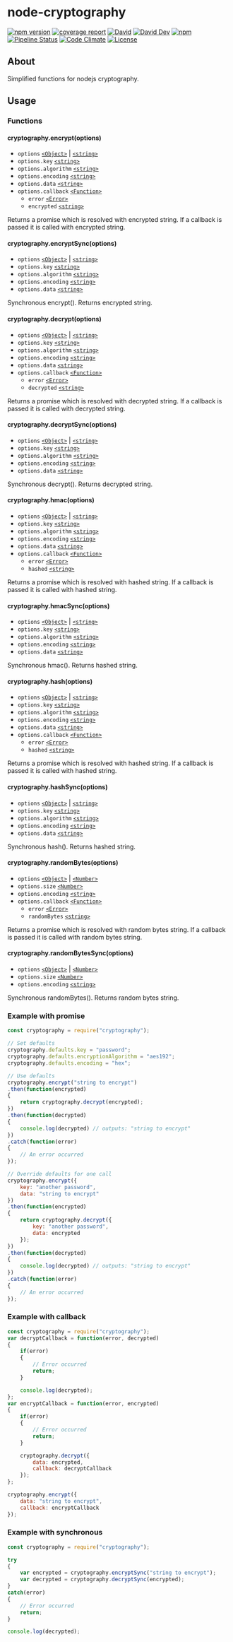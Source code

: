 # node-cryptography
[![npm version](https://badge.fury.io/js/cryptography.svg)](https://badge.fury.io/js/cryptography)
[![coverage report](https://gitlab.com/elmacko-open-source/node-cryptography/badges/master/coverage.svg)](https://gitlab.com/elmacko-open-source/node-cryptography/commits/master)
[![David](https://img.shields.io/david/jnssnmrcs/node-cryptography.svg)](https://gitlab.com/elmacko-open-source/node-cryptography)
[![David Dev](https://img.shields.io/david/dev/jnssnmrcs/node-cryptography.svg)](https://gitlab.com/elmacko-open-source/node-cryptography)
[![npm](https://img.shields.io/npm/dt/cryptography.svg)](https://www.npmjs.com/package/cryptography)
[![Pipeline Status](https://gitlab.com/elmacko-open-source/node-cryptography/badges/master/build.svg)](https://gitlab.com/elmacko-open-source/node-cryptography/pipelines)
[![Code Climate](https://img.shields.io/codeclimate/maintainability/jnssnmrcs/node-cryptography.svg)](https://codeclimate.com/github/jnssnmrcs/node-cryptography)
[![License](https://img.shields.io/npm/l/cryptography.svg)](https://gitlab.com/elmacko-open-source/node-cryptography/blob/master/LICENSE)

## About
Simplified functions for nodejs cryptography.

## Usage

### Functions

#### cryptography.encrypt(options)
 * `options` [`<Object>`](https://developer.mozilla.org/en-US/docs/Web/JavaScript/Reference/Global_Objects/Object) | [`<string>`](https://developer.mozilla.org/en-US/docs/Web/JavaScript/Data_structures#String_type)
 * `options.key` [`<string>`](https://developer.mozilla.org/en-US/docs/Web/JavaScript/Data_structures#String_type)
 * `options.algorithm` [`<string>`](https://developer.mozilla.org/en-US/docs/Web/JavaScript/Data_structures#String_type)
 * `options.encoding` [`<string>`](https://developer.mozilla.org/en-US/docs/Web/JavaScript/Data_structures#String_type)
 * `options.data` [`<string>`](https://developer.mozilla.org/en-US/docs/Web/JavaScript/Data_structures#String_type)
 * `options.callback` [`<Function>`](https://developer.mozilla.org/en-US/docs/Web/JavaScript/Reference/Global_Objects/Function)
    * `error` [`<Error>`](https://developer.mozilla.org/en-US/docs/Web/JavaScript/Reference/Global_Objects/Error)
    * `encrypted` [`<string>`](https://developer.mozilla.org/en-US/docs/Web/JavaScript/Data_structures#String_type)

Returns a promise which is resolved with encrypted string. If a callback is passed it is called with encrypted string.

#### cryptography.encryptSync(options)
 * `options` [`<Object>`](https://developer.mozilla.org/en-US/docs/Web/JavaScript/Reference/Global_Objects/Object) | [`<string>`](https://developer.mozilla.org/en-US/docs/Web/JavaScript/Data_structures#String_type)
 * `options.key` [`<string>`](https://developer.mozilla.org/en-US/docs/Web/JavaScript/Data_structures#String_type)
 * `options.algorithm` [`<string>`](https://developer.mozilla.org/en-US/docs/Web/JavaScript/Data_structures#String_type)
 * `options.encoding` [`<string>`](https://developer.mozilla.org/en-US/docs/Web/JavaScript/Data_structures#String_type)
 * `options.data` [`<string>`](https://developer.mozilla.org/en-US/docs/Web/JavaScript/Data_structures#String_type)

Synchronous encrypt(). Returns encrypted string.

#### cryptography.decrypt(options)
 * `options` [`<Object>`](https://developer.mozilla.org/en-US/docs/Web/JavaScript/Reference/Global_Objects/Object) | [`<string>`](https://developer.mozilla.org/en-US/docs/Web/JavaScript/Data_structures#String_type)
 * `options.key` [`<string>`](https://developer.mozilla.org/en-US/docs/Web/JavaScript/Data_structures#String_type)
 * `options.algorithm` [`<string>`](https://developer.mozilla.org/en-US/docs/Web/JavaScript/Data_structures#String_type)
 * `options.encoding` [`<string>`](https://developer.mozilla.org/en-US/docs/Web/JavaScript/Data_structures#String_type)
 * `options.data` [`<string>`](https://developer.mozilla.org/en-US/docs/Web/JavaScript/Data_structures#String_type)
 * `options.callback` [`<Function>`](https://developer.mozilla.org/en-US/docs/Web/JavaScript/Reference/Global_Objects/Function)
    * `error` [`<Error>`](https://developer.mozilla.org/en-US/docs/Web/JavaScript/Reference/Global_Objects/Error)
    * `decrypted` [`<string>`](https://developer.mozilla.org/en-US/docs/Web/JavaScript/Data_structures#String_type)

Returns a promise which is resolved with decrypted string. If a callback is passed it is called with decrypted string.

#### cryptography.decryptSync(options)
 * `options` [`<Object>`](https://developer.mozilla.org/en-US/docs/Web/JavaScript/Reference/Global_Objects/Object) | [`<string>`](https://developer.mozilla.org/en-US/docs/Web/JavaScript/Data_structures#String_type)
 * `options.key` [`<string>`](https://developer.mozilla.org/en-US/docs/Web/JavaScript/Data_structures#String_type)
 * `options.algorithm` [`<string>`](https://developer.mozilla.org/en-US/docs/Web/JavaScript/Data_structures#String_type)
 * `options.encoding` [`<string>`](https://developer.mozilla.org/en-US/docs/Web/JavaScript/Data_structures#String_type)
 * `options.data` [`<string>`](https://developer.mozilla.org/en-US/docs/Web/JavaScript/Data_structures#String_type)

Synchronous decrypt(). Returns decrypted string.

#### cryptography.hmac(options)
 * `options` [`<Object>`](https://developer.mozilla.org/en-US/docs/Web/JavaScript/Reference/Global_Objects/Object) | [`<string>`](https://developer.mozilla.org/en-US/docs/Web/JavaScript/Data_structures#String_type)
 * `options.key` [`<string>`](https://developer.mozilla.org/en-US/docs/Web/JavaScript/Data_structures#String_type)
 * `options.algorithm` [`<string>`](https://developer.mozilla.org/en-US/docs/Web/JavaScript/Data_structures#String_type)
 * `options.encoding` [`<string>`](https://developer.mozilla.org/en-US/docs/Web/JavaScript/Data_structures#String_type)
 * `options.data` [`<string>`](https://developer.mozilla.org/en-US/docs/Web/JavaScript/Data_structures#String_type)
 * `options.callback` [`<Function>`](https://developer.mozilla.org/en-US/docs/Web/JavaScript/Reference/Global_Objects/Function)
    * `error` [`<Error>`](https://developer.mozilla.org/en-US/docs/Web/JavaScript/Reference/Global_Objects/Error)
    * `hashed` [`<string>`](https://developer.mozilla.org/en-US/docs/Web/JavaScript/Data_structures#String_type)

Returns a promise which is resolved with hashed string. If a callback is passed it is called with hashed string.

#### cryptography.hmacSync(options)
 * `options` [`<Object>`](https://developer.mozilla.org/en-US/docs/Web/JavaScript/Reference/Global_Objects/Object) | [`<string>`](https://developer.mozilla.org/en-US/docs/Web/JavaScript/Data_structures#String_type)
 * `options.key` [`<string>`](https://developer.mozilla.org/en-US/docs/Web/JavaScript/Data_structures#String_type)
 * `options.algorithm` [`<string>`](https://developer.mozilla.org/en-US/docs/Web/JavaScript/Data_structures#String_type)
 * `options.encoding` [`<string>`](https://developer.mozilla.org/en-US/docs/Web/JavaScript/Data_structures#String_type)
 * `options.data` [`<string>`](https://developer.mozilla.org/en-US/docs/Web/JavaScript/Data_structures#String_type)

Synchronous hmac(). Returns hashed string.

#### cryptography.hash(options)
 * `options` [`<Object>`](https://developer.mozilla.org/en-US/docs/Web/JavaScript/Reference/Global_Objects/Object) | [`<string>`](https://developer.mozilla.org/en-US/docs/Web/JavaScript/Data_structures#String_type)
 * `options.key` [`<string>`](https://developer.mozilla.org/en-US/docs/Web/JavaScript/Data_structures#String_type)
 * `options.algorithm` [`<string>`](https://developer.mozilla.org/en-US/docs/Web/JavaScript/Data_structures#String_type)
 * `options.encoding` [`<string>`](https://developer.mozilla.org/en-US/docs/Web/JavaScript/Data_structures#String_type)
 * `options.data` [`<string>`](https://developer.mozilla.org/en-US/docs/Web/JavaScript/Data_structures#String_type)
 * `options.callback` [`<Function>`](https://developer.mozilla.org/en-US/docs/Web/JavaScript/Reference/Global_Objects/Function)
    * `error` [`<Error>`](https://developer.mozilla.org/en-US/docs/Web/JavaScript/Reference/Global_Objects/Error)
    * `hashed` [`<string>`](https://developer.mozilla.org/en-US/docs/Web/JavaScript/Data_structures#String_type)

Returns a promise which is resolved with hashed string. If a callback is passed it is called with hashed string.

#### cryptography.hashSync(options)
 * `options` [`<Object>`](https://developer.mozilla.org/en-US/docs/Web/JavaScript/Reference/Global_Objects/Object) | [`<string>`](https://developer.mozilla.org/en-US/docs/Web/JavaScript/Data_structures#String_type)
 * `options.key` [`<string>`](https://developer.mozilla.org/en-US/docs/Web/JavaScript/Data_structures#String_type)
 * `options.algorithm` [`<string>`](https://developer.mozilla.org/en-US/docs/Web/JavaScript/Data_structures#String_type)
 * `options.encoding` [`<string>`](https://developer.mozilla.org/en-US/docs/Web/JavaScript/Data_structures#String_type)
 * `options.data` [`<string>`](https://developer.mozilla.org/en-US/docs/Web/JavaScript/Data_structures#String_type)

Synchronous hash(). Returns hashed string.

#### cryptography.randomBytes(options)
 * `options` [`<Object>`](https://developer.mozilla.org/en-US/docs/Web/JavaScript/Reference/Global_Objects/Object) | [`<Number>`](https://developer.mozilla.org/en-US/docs/Web/JavaScript/Data_structures#Number_type)
 * `options.size` [`<Number>`](https://developer.mozilla.org/en-US/docs/Web/JavaScript/Data_structures#Number_type)
 * `options.encoding` [`<string>`](https://developer.mozilla.org/en-US/docs/Web/JavaScript/Data_structures#String_type)
 * `options.callback` [`<Function>`](https://developer.mozilla.org/en-US/docs/Web/JavaScript/Reference/Global_Objects/Function)
    * `error` [`<Error>`](https://developer.mozilla.org/en-US/docs/Web/JavaScript/Reference/Global_Objects/Error)
    * `randomBytes` [`<string>`](https://developer.mozilla.org/en-US/docs/Web/JavaScript/Data_structures#String_type)

Returns a promise which is resolved with random bytes string. If a callback is passed it is called with random bytes string.

#### cryptography.randomBytesSync(options)
 * `options` [`<Object>`](https://developer.mozilla.org/en-US/docs/Web/JavaScript/Reference/Global_Objects/Object) | [`<Number>`](https://developer.mozilla.org/en-US/docs/Web/JavaScript/Data_structures#Number_type)
 * `options.size` [`<Number>`](https://developer.mozilla.org/en-US/docs/Web/JavaScript/Data_structures#Number_type)
 * `options.encoding` [`<string>`](https://developer.mozilla.org/en-US/docs/Web/JavaScript/Data_structures#String_type)

Synchronous randomBytes(). Returns random bytes string.

### Example with promise
```javascript
const cryptography = require("cryptography");

// Set defaults
cryptography.defaults.key = "password";
cryptography.defaults.encryptionAlgorithm = "aes192";
cryptography.defaults.encoding = "hex";

// Use defaults
cryptography.encrypt("string to encrypt")
.then(function(encrypted)
{
    return cryptography.decrypt(encrypted);
})
.then(function(decrypted)
{
    console.log(decrypted) // outputs: "string to encrypt"
})
.catch(function(error)
{
    // An error occurred
});

// Override defaults for one call
cryptography.encrypt({
    key: "another password",
    data: "string to encrypt"
})
.then(function(encrypted)
{
    return cryptography.decrypt({
        key: "another password",
        data: encrypted
    });
})
.then(function(decrypted)
{
    console.log(decrypted) // outputs: "string to encrypt"
})
.catch(function(error)
{
    // An error occurred
});
```

### Example with callback
```javascript
const cryptography = require("cryptography");
var decryptCallback = function(error, decrypted)
{
    if(error)
    {
        // Error occurred
        return;
    }

    console.log(decrypted);
};
var encryptCallback = function(error, encrypted)
{
    if(error)
    {
        // Error occurred
        return;
    }

    cryptography.decrypt({
        data: encrypted,
        callback: decryptCallback
    });
};

cryptography.encrypt({
    data: "string to encrypt",
    callback: encryptCallback
});
```

### Example with synchronous
```javascript
const cryptography = require("cryptography");

try
{
    var encrypted = cryptography.encryptSync("string to encrypt");
    var decrypted = cryptography.decryptSync(encrypted);
}
catch(error)
{
    // Error occurred
    return;
}

console.log(decrypted);
```
